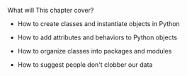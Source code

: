 What will This chapter cover?

- How to create classes and instantiate objects in Python

- How to add attributes and behaviors to Python objects

- How to organize classes into packages and modules

- How to suggest people don't clobber our data
